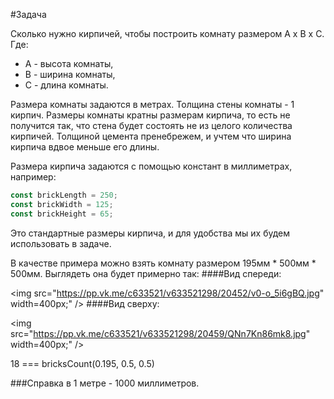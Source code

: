 #Задача

Сколько нужно кирпичей, чтобы построить комнату размером A x B x C. 
Где: 
* A - высота комнаты,
* B - ширина комнаты,
* C - длина комнаты.
    
Размера комнаты задаются в метрах. Толщина стены комнаты - 1 кирпич.
Размеры комнаты кратны размерам кирпича, то есть не получится так, что стена будет состоять не из целого количества кирпичей. Толщиной цемента пренебрежем, и учтем что ширина кирпича вдвое меньше его длины. 

Размера кирпича задаются с помощью констант в миллиметрах, например:
  ```javascript
  const brickLength = 250;
  const brickWidth = 125;
  const brickHeight = 65;
  ```

Это стандартные размеры кирпича, и для удобства мы их будем использовать в задаче.

В качестве примера можно взять комнату размером 195мм * 500мм * 500мм.
Выглядеть она будет примерно так:
####Вид спереди: 

<img src="https://pp.vk.me/c633521/v633521298/20452/v0-o_5i6gBQ.jpg" width=400px;" /> 
####Вид сверху: 

<img src="https://pp.vk.me/c633521/v633521298/20459/QNn7Kn86mk8.jpg" width=400px;" />

18 === bricksCount(0.195, 0.5, 0.5) 
  
###Справка 
в 1 метре - 1000 миллиметров.

